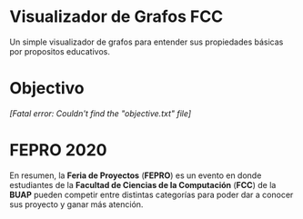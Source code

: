 # Visualizador de Grafos FCC

Un simple visualizador de grafos para entender sus propiedades básicas por propositos educativos.

# Objectivo

_[Fatal error: Couldn't find the "objective.txt" file]_

# FEPRO 2020

En resumen, la **Feria de Proyectos** (**FEPRO**) es un evento en donde estudiantes de la **Facultad de Ciencias de la Computación** (**FCC**) de la **BUAP** pueden competir entre distintas categorías para poder dar a conocer sus proyecto y ganar más atención.
